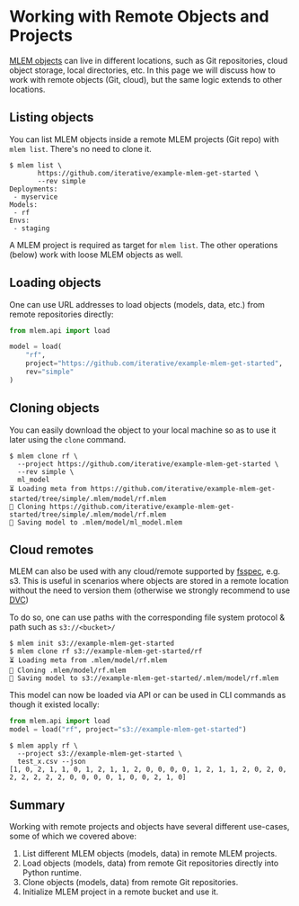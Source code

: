 # Working with Remote Objects and Projects

[MLEM objects] can live in different locations, such as Git repositories, cloud
object storage, local directories, etc. In this page we will discuss how to work
with remote objects (Git, cloud), but the same logic extends to other locations.

[mlem objects]: /doc/user-guide/basic-concepts#mlem-objects

## Listing objects

You can list MLEM objects inside a remote MLEM projects (Git repo) with
`mlem list`. There's no need to clone it.

```cli
$ mlem list \
       https://github.com/iterative/example-mlem-get-started \
       --rev simple
Deployments:
 - myservice
Models:
 - rf
Envs:
 - staging
```

<admon type="note">

A MLEM project is required as target for `mlem list`. The other operations
(below) work with loose MLEM objects as well.

<admon>

## Loading objects

One can use URL addresses to load objects (models, data, etc.) from remote
repositories directly:

```py
from mlem.api import load

model = load(
    "rf",
    project="https://github.com/iterative/example-mlem-get-started",
    rev="simple"
)
```

## Cloning objects

You can easily download the object to your local machine so as to use it later
using the `clone` command.

```cli
$ mlem clone rf \
  --project https://github.com/iterative/example-mlem-get-started \
  --rev simple \
  ml_model
⏳️ Loading meta from https://github.com/iterative/example-mlem-get-started/tree/simple/.mlem/model/rf.mlem
🐏 Cloning https://github.com/iterative/example-mlem-get-started/tree/simple/.mlem/model/rf.mlem
💾 Saving model to .mlem/model/ml_model.mlem
```

## Cloud remotes

MLEM can also be used with any cloud/remote supported by
[fsspec](https://filesystem-spec.readthedocs.io/en/latest/api.html#built-in-implementations),
e.g. s3. This is useful in scenarios where objects are stored in a remote
location without the need to version them (otherwise we strongly recommend to
use [DVC](https://dvc.org/doc/use-cases/versioning-data-and-model-files))

To do so, one can use paths with the corresponding file system protocol & path
such as `s3://<bucket>/`

```cli
$ mlem init s3://example-mlem-get-started
$ mlem clone rf s3://example-mlem-get-started/rf
⏳️ Loading meta from .mlem/model/rf.mlem
🐏 Cloning .mlem/model/rf.mlem
💾 Saving model to s3://example-mlem-get-started/.mlem/model/rf.mlem
```

This model can now be loaded via API or can be used in CLI commands as though it
existed locally:

```py
from mlem.api import load
model = load("rf", project="s3://example-mlem-get-started")
```

```cli
$ mlem apply rf \
  --project s3://example-mlem-get-started \
  test_x.csv --json
[1, 0, 2, 1, 1, 0, 1, 2, 1, 1, 2, 0, 0, 0, 0, 1, 2, 1, 1, 2, 0, 2, 0, 2, 2, 2, 2, 2, 0, 0, 0, 0, 1, 0, 0, 2, 1, 0]
```

## Summary

Working with remote projects and objects have several different use-cases, some
of which we covered above:

1. List different MLEM objects (models, data) in remote MLEM projects.
2. Load objects (models, data) from remote Git repositories directly into Python
   runtime.
3. Clone objects (models, data) from remote Git repositories.
4. Initialize MLEM project in a remote bucket and use it.
